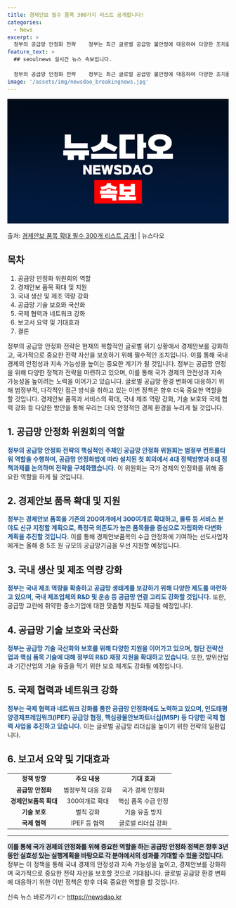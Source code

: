 ```yaml
---
title: 경제안보 필수 품목 300가지 리스트 공개합니다!
categories:
  - News
excerpt: >
  정부의 공급망 안정화 전략    정부는 최근 글로벌 공급망 불안정에 대응하여 다양한 조치를 계획하고 있습니다…
feature_text: >
  ## seoulnews 실시간 뉴스 속보입니다.

  정부의 공급망 안정화 전략    정부는 최근 글로벌 공급망 불안정에 대응하여 다양한 조치를 계획하고 있습니다…
image: '/assets/img/newsdao_breakingnews.jpg'
---
```


![뉴스다오 속보](/assets/img/newsdao_breakingnews.jpg)

<p>출처: <a href="https://newsdao.kr/4478" rel="dofollow">경제안보 품목 확대 필수 300개 리스트 공개!</a> | 뉴스다오</p>

<h2 data-ke-size="size26">목차</h2>
<ol>
    <li>공급망 안정화 위원회의 역할</li>
    <li>경제안보 품목 확대 및 지원</li>
    <li>국내 생산 및 제조 역량 강화</li>
    <li>공급망 기술 보호와 국산화</li>
    <li>국제 협력과 네트워크 강화</li>
    <li>보고서 요약 및 기대효과</li>
    <li>결론</li>
</ol>
<p data-ke-size="size16">정부의 공급망 안정화 전략은 현재의 복합적인 글로벌 위기 상황에서 경제안보를 강화하고, 국가적으로 중요한 전략 자산을 보호하기 위해 필수적인 조치입니다. 이를 통해 국내 경제의 안정성과 지속 가능성을 높이는 중요한 계기가 될 것입니다. 정부는 공급망 안정을 위해 다양한 정책과 전략을 마련하고 있으며, 이를 통해 국가 경제의 안전성과 지속 가능성을 높이려는 노력을 이어가고 있습니다. 글로벌 공급망 환경 변화에 대응하기 위해 범정부적, 다각적인 접근 방식을 취하고 있는 이번 정책은 향후 더욱 중요한 역할을 할 것입니다. 경제안보 품목과 서비스의 확대, 국내 제조 역량 강화, 기술 보호와 국제 협력 강화 등 다양한 방안을 통해 우리는 더욱 안정적인 경제 환경을 누리게 될 것입니다.</p>

<h2 data-ke-size="size26">1. 공급망 안정화 위원회의 역할</h2>
<p><b><span style="color: #1a5490;">정부의 공급망 안정화 전략의 핵심적인 주체인 공급망 안정화 위원회는 범정부 컨트롤타워 역할을 수행하며, 공급망 안정화법에 따라 설치된 첫 회의에서 4대 정책방향과 8대 정책과제를 논의하며 전략을 구체화했습니다.</b> 이 위원회는 국가 경제의 안정화를 위해 중요한 역할을 하게 될 것입니다.</p>

<h2 data-ke-size="size26">2. 경제안보 품목 확대 및 지원</h2>
<p><b><span style="color: #1a5490;">정부는 경제안보 품목을 기존의 200여개에서 300여개로 확대하고, 물류 등 서비스 분야도 신규 지정할 계획으로, 특정국 의존도가 높은 품목들을 중심으로 자립화와 다변화 계획을 추진할 것입니다.</b> 이를 통해 경제안보품목의 수급 안정화에 기여하는 선도사업자에게는 올해 중 5조 원 규모의 공급망기금을 우선 지원할 예정입니다.</p>

<h2 data-ke-size="size26">3. 국내 생산 및 제조 역량 강화</h2>
<p><b><span style="color: #1a5490;">정부는 국내 제조 역량을 확충하고 공급망 생태계를 보강하기 위해 다양한 제도를 마련하고 있으며, 국내 제조업체의 R&amp;D 및 운송 등 공급망 연결 고리도 강화할 것입니다.</b> 또한, 공급망 교란에 취약한 중소기업에 대한 맞춤형 지원도 제공될 예정입니다.</p>

<h2 data-ke-size="size26">4. 공급망 기술 보호와 국산화</h2>
<p><b><span style="color: #1a5490;">정부는 공급망 기술 국산화와 보호를 위해 다양한 지원을 이어가고 있으며, 첨단 전략산업과 핵심 품목 기술에 대해 정부의 R&amp;D 재정 지원을 확대하고 있습니다.</b> 또한, 방위산업과 기간산업의 기술 유출을 막기 위한 보호 체계도 강화될 예정입니다.</p>

<h2 data-ke-size="size26">5. 국제 협력과 네트워크 강화</h2>
<p><b><span style="color: #1a5490;">정부는 국제 협력과 네트워크 강화를 통한 공급망 안정화에도 노력하고 있으며, 인도태평양경제프레임워크(IPEF) 공급망 협정, 핵심광물안보파트너십(MSP) 등 다양한 국제 협력 사업을 추진하고 있습니다.</b> 이는 글로벌 공급망 리더십을 높이기 위한 전략의 일환입니다.</p>

<h2 data-ke-size="size26">6. 보고서 요약 및 기대효과</h2>
<table style="width: 100%;">
    <tbody>
        <tr>
            <td style="text-align: center; height: 17px;"><b>정책 방향</b></td>
            <td style="text-align: center; height: 17px;"><b>주요 내용</b></td>
            <td style="text-align: center; height: 17px;"><b>기대 효과</b></td>
        </tr>
        <tr>
            <td style="text-align: center; height: 17px;"><b>공급망 안정화</b></td>
            <td style="text-align: center; height: 17px;">범정부적 대응 강화</td>
            <td style="text-align: center; height: 17px;">국가 경제 안정화</td>
        </tr>
        <tr>
            <td style="text-align: center; height: 17px;"><b>경제안보품목 확대</b></td>
            <td style="text-align: center; height: 17px;">300여개로 확대</td>
            <td style="text-align: center; height: 17px;">핵심 품목 수급 안정</td>
        </tr>
        <tr>
            <td style="text-align: center; height: 17px;"><b>기술 보호</b></td>
            <td style="text-align: center; height: 17px;">벌칙 강화</td>
            <td style="text-align: center; height: 17px;">기술 유출 방지</td>
        </tr>
        <tr>
            <td style="text-align: center; height: 17px;"><b>국제 협력</b></td>
            <td style="text-align: center; height: 17px;">IPEF 등 협력</td>
            <td style="text-align: center; height: 17px;">글로벌 리더십 강화</td>
        </tr>
    </tbody>
</table>

<hr>

<p><b><span style="background-color: #21538527;">이를 통해 국가 경제의 안정화를 위해 중요한 역할을 하는 공급망 안정화 정책은 향후 3년 동안 실효성 있는 실행계획을 바탕으로 각 분야에서의 성과를 기대할 수 있을 것입니다.</span></b> 정부는 이 정책을 통해 국내 경제의 안정성과 지속 가능성을 높이고, 경제안보를 강화하며 국가적으로 중요한 전략 자산을 보호할 것으로 기대됩니다. 글로벌 공급망 환경 변화에 대응하기 위한 이번 정책은 향후 더욱 중요한 역할을 할 것입니다.</p> 

신속 뉴스 바로가기 👉 <a href="https://newsdao.kr" rel="dofollow">https://newsdao.kr</a>



